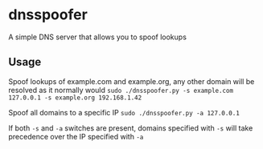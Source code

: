 # dnsspoofer
A simple DNS server that allows you to spoof lookups

## Usage
Spoof lookups of example.com and example.org, any other domain will be resolved as it normally would
`sudo ./dnsspoofer.py -s example.com 127.0.0.1 -s example.org 192.168.1.42`

Spoof all domains to a specific IP
`sudo ./dnsspoofer.py -a 127.0.0.1`

If both `-s` and `-a` switches are present, domains specified with `-s` will take precedence over the IP specified with `-a` 